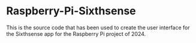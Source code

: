 # Raspberry-Pi-Sixthsense
This is the source code that has been used to create the user interface for the Sixthsense app for the Raspberry Pi project of 2024.
